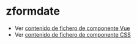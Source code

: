 # zformdate

 - Ver [contenido de fichero de componente Vue](./zformdate.vue)
 - Ver [contenido de fichero de componente CSS](./zformdate.scss)
